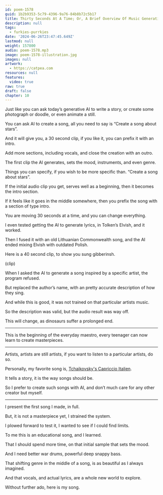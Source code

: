 ```yaml
---
id: poem-1578
guid: 1b2b9353-5c79-4396-9a76-84b8b72c5b17
title: Thirty Seconds At A Time; Or, A Brief Overview Of Music Generation
description: null
tags:
  - furkies-purrkies
date: '2024-06-26T23:47:45.649Z'
lastmod: null
weight: 157800
audio: poem-1578.mp3
image: poem-1578-illustration.jpg
images: null
artwork:
  - https://catpea.com
resources: null
features:
  video: true
raw: true
draft: false
chapter: 10
---
```


Just like you can ask today’s generative AI to write a story,
or create some photograph or doodle, or even animate a still.

You can ask AI to create a song,
all you need to say is “Create a song about stars”.

And it will give you, a 30 second clip,
if you like it, you can prefix it with an intro.

Add more sections, including vocals,
and close the creation with an outro.

The first clip the AI generates,
sets the mood, instruments, and even genre.

Things you can specify, if you wish to be more specific than.
“Create a song about stars”.

If the initial audio clip you get,
serves well as a beginning, then it becomes the intro section.

If it feels like it goes in the middle somewhere,
then you prefix the song with a section of type intro.

You are moving 30 seconds at a time,
and you can change everything.

I even tested getting the AI to generate lyrics,
in Tolken’s Elvish, and it worked.

Then I fused it with an old Lithuanian Commonwealth song,
and the AI ended mixing Elvish with outdated Polish.

Here is a 40 second clip,
to show you sung gibberinsh.

(clip)

When I asked the AI to generate a song inspired by a specific artist,
the program refused.

But replaced the author’s name,
with an pretty accurate description of how they sing.

And while this is good,
it was not trained on that particular artists music.

So the description was valid,
but the audio result was way off.

This will change,
as dinosaurs suffer a prolonged end.

---

This is the beginning of the everyday maestro,
every teenager can now learn to create masterpieces.

---

Artists, artists are still artists,
if you want to listen to a particular artists, do so.

Personally, my favorite song is,
[Tchaikovsky's Capriccio Italien][1].

It tells a story,
it is the way songs should be.

So I prefer to create such songs with AI,
and don’t much care for any other creator but myself.

---

I present the first song I made,
in full.

But, it is not a masterpiece yet,
I strained the system.

I plowed forward to test it,
I wanted to see if I could find limits.

To me this is an educational song,
and I learned.

That I should spend more time,
on that initial sample that sets the mood.

And I need better war drums,
powerful deep snappy bass.

That shifting genre in the middle of a song,
is as beautiful as I always imagined.

And that vocals, and actual lyrics,
are a whole new world to explore.

Without further ado,
here is my song.

[1]: https://www.youtube.com/watch?v=OJbZykloK7Q
